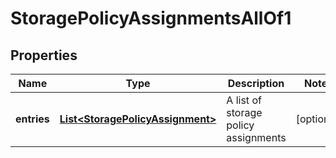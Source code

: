 

# StoragePolicyAssignmentsAllOf1


## Properties

| Name | Type | Description | Notes |
|------------ | ------------- | ------------- | -------------|
|**entries** | [**List&lt;StoragePolicyAssignment&gt;**](StoragePolicyAssignment.md) | A list of storage policy assignments |  [optional] |



